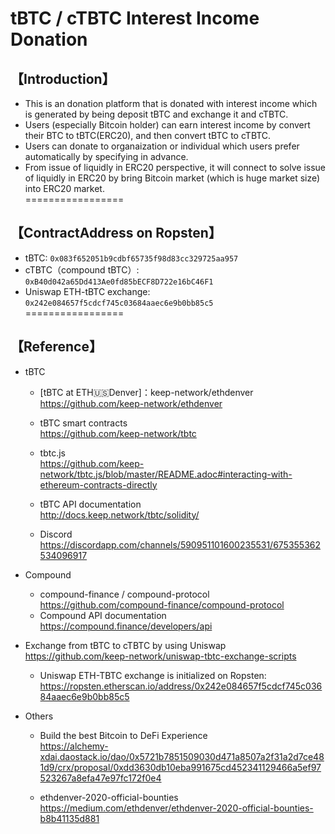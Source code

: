 # tBTC / cTBTC Interest Income Donation
## 【Introduction】
- This is an donation platform that is donated with interest income which is generated by being deposit tBTC and exchange it and cTBTC.
- Users (especially Bitcoin holder) can earn interest income by convert their BTC to tBTC(ERC20), and then convert tBTC to cTBTC.
- Users can donate to organaization or individual which users prefer automatically by specifying in advance.
- From issue of liquidly in ERC20 perspective, it will connect to solve issue of liquidly in ERC20 by bring Bitcoin market (which is huge market size) into ERC20 market.  
=================  


## 【ContractAddress on Ropsten】
- tBTC: `0x083f652051b9cdbf65735f98d83cc329725aa957`
- cTBTC（compound tBTC）: `0xB40d042a65Dd413Ae0fd85bECF8D722e16bC46F1`
- Uniswap ETH-tBTC exchange: `0x242e084657f5cdcf745c03684aaec6e9b0bb85c5`  
=================  


## 【Reference】
- tBTC
  - [tBTC at ETH🇺🇸Denver]：keep-network/ethdenver  
   https://github.com/keep-network/ethdenver

  - tBTC smart contracts  
   https://github.com/keep-network/tbtc  

  - tbtc.js  
   https://github.com/keep-network/tbtc.js/blob/master/README.adoc#interacting-with-ethereum-contracts-directly

  - tBTC API documentation  
   http://docs.keep.network/tbtc/solidity/  

  - Discord  
   https://discordapp.com/channels/590951101600235531/675355362534096917


- Compound  
  - compound-finance / compound-protocol  
    https://github.com/compound-finance/compound-protocol   
  - Compound API documentation  
    https://compound.finance/developers/api  


- Exchange from tBTC to cTBTC by using Uniswap  
  https://github.com/keep-network/uniswap-tbtc-exchange-scripts  
  - Uniswap ETH-TBTC exchange is initialized on Ropsten: https://ropsten.etherscan.io/address/0x242e084657f5cdcf745c03684aaec6e9b0bb85c5   


- Others
  - Build the best Bitcoin to DeFi Experience  
    https://alchemy-xdai.daostack.io/dao/0x5721b7851509030d471a8507a2f31a2d7ce481d9/crx/proposal/0xdd3630db10eba991675cd452341129466a5ef97523267a8efa47e97fc172f0e4  

  - ethdenver-2020-official-bounties  
    https://medium.com/ethdenver/ethdenver-2020-official-bounties-b8b41135d881
